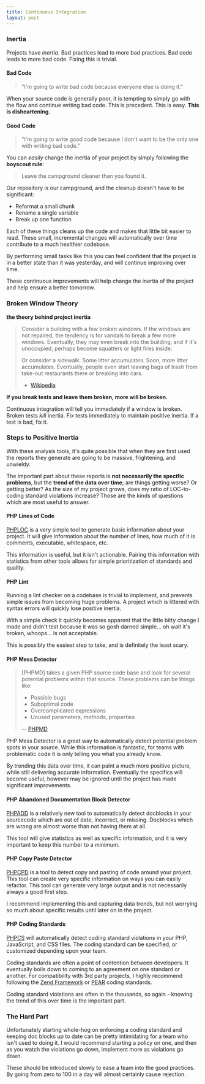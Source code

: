 ```yaml
---
title: Continuous Integration
layout: post
---
```


### Inertia
Projects have _inertia_. Bad practices lead to more bad practices. Bad code leads to more bad code. Fixing this is trivial.

#### Bad Code
> "I'm going to write bad code because everyone else is doing it."

When your source code is generally poor, it is tempting to simply go with the flow and continue writing bad code. This is precedent. This is easy. __This is disheartening.__

#### Good Code
> "I'm going to write good code because I don't want to be the only one with writing bad code."

You can _easily_ change the inertia of your project by simply following the __boyscout rule__:
> Leave the campground cleaner than you found it.

Our repository is our campground, and the cleanup doesn't have to be significant:

* Reformat a small chunk
* Rename a single variable
* Break up one function

Each of these things cleans up the code and makes that little bit easier to read. These small, incremental changes will automatically over time contribute to a much healthier codebase.

By performing small tasks like this you can feel confident that the project is in a better state than it was yesterday, and will continue improving over time.

These continuous improvements will help change the inertia of the project and help ensure a better tomorrow.

### Broken Window Theory
__the theory behind project inertia__
> Consider a building with a few broken windows. If the windows are not repaired, the tendency is for vandals to break a few more windows. Eventually, they may even break into the building, and if it's unoccupied, perhaps become squatters or light fires inside.
>
> Or consider a sidewalk. Some litter accumulates. Soon, more litter accumulates. Eventually, people even start leaving bags of trash from take-out restaurants there or breaking into cars.
> - [Wikipedia](http://en.wikipedia.org/wiki/Broken_window_theory)

__If you break tests and leave them broken, more will be broken.__

Continuous integration will tell you immediately if a window is broken. Broken tests _kill_ inertia. Fix tests immediately to maintain positive inertia. If a test is bad, fix it.

### Steps to Positive Inertia
With these analysis tools, it's quite possible that when they are first used the reports they generate are going to be massive, frightening, and unwieldy.

The important part about these reports is __not necessarily the specific problems__, but the __trend of the data over time__; are things getting worse? Or getting better? As the size of my project grows, does my ratio of LOC-to-coding standard violations increase? Those are the kinds of questions which are most useful to answer.

#### PHP Lines of Code
[PHPLOC](https://github.com/sebastianbergmann/phploc) is a very simple tool to generate basic information about your project. It will give information about the number of lines, how much of it is comments, executable, whitespace, etc.

This information is useful, but it isn't actionable. Pairing this information with statistics from other tools allows for simple prioritization of standards and quality.

#### PHP Lint
Running a lint checker on a codebase is trivial to implement, and prevents simple issues from becoming huge problems. A project which is littered with syntax errors will quickly lose positive inertia.

With a simple check it quickly becomes apparent that the little bitty change I made and didn't test because it was so gosh darned simple... oh wait it's broken, whoops... Is not acceptable.

This is possibly the easiest step to take, and is definitely the least scary.

#### PHP Mess Detector
>  \[PHPMD\] takes a given PHP source code base and look for several potential problems within that source. These problems can be things like:
> - Possible bugs
> - Suboptimal code
> - Overcomplicated expressions
> - Unused parameters, methods, properties
> 
> -- [PHPMD](http://phpmd.org)

PHP Mess Detector is a great way to automatically detect potential problem spots in your source. While this information is fantastic, for teams with problematic code it is only telling you what you already know.

By trending this data over time, it can paint a much more positive picture, while still delivering accurate information. Eventually the specifics will become useful, however may be ignored until the project has made significant improvements.

#### PHP Abandoned Documentation Block Detector
[PHPADD](https://github.com/fmntf/phpadd) is a relatively new tool to automatically detect docblocks in your sourcecode which are out of date, incorrect, or missing. Docblocks which are wrong are almost worse than not having them at all.

This tool will give statistics as well as specific information, and it is very important to keep this number to a minimum.

#### PHP Copy Paste Detector
[PHPCPD](https://github.com/sebastianbergmann/phpcpd) is a tool to detect copy and pasting of code around your project. This tool can create very specific information on ways you can easily refactor. This tool can generate very large output and is not necessarily always a good first step.

I recommend implementing this and capturing data trends, but not worrying so much about specific results until later on in the project.

#### PHP Coding Standards
[PHPCS](http://pear.php.net/package/PHP_CodeSniffer) will automatically detect coding standard violations in your PHP, JavaScript, and CSS files. The coding standard can be specified, or customized depending upon your team.

Coding standards are often a point of contention between developers. It eventually boils down to coming to an agreement on one standard or another. For compatibility with 3rd party projects, I highly recommend following the [Zend Framework](http://framework.zend.com/manual/en/coding-standard.html) or [PEAR](http://pear.php.net/manual/en/standards.php) coding standards.

Coding standard violations are often in the thousands, so again - knowing the trend of this over time is the important part.

### The Hard Part
Unfortunately starting whole-hog on enforcing a coding standard and keeping doc blocks up to date can be pretty intimidating for a team who isn't used to doing it. I would recommend starting a policy on one, and then as you watch the violations go down, implement more as violations go down.

These should be introduced slowly to ease a team into the good practices. By going from zero to 100 in a day will almost certainly cause rejection.